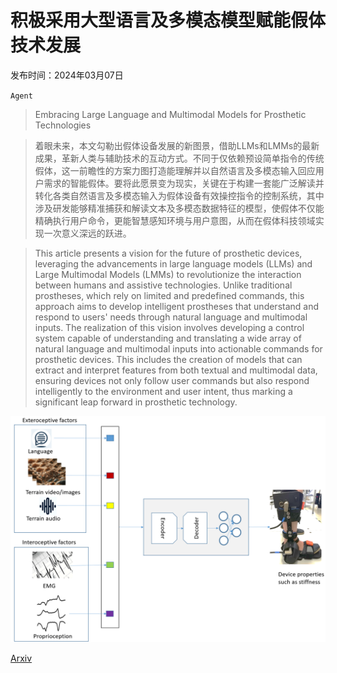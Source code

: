 # 积极采用大型语言及多模态模型赋能假体技术发展

发布时间：2024年03月07日

`Agent`

> Embracing Large Language and Multimodal Models for Prosthetic Technologies

> 着眼未来，本文勾勒出假体设备发展的新图景，借助LLMs和LMMs的最新成果，革新人类与辅助技术的互动方式。不同于仅依赖预设简单指令的传统假体，这一前瞻性的方案力图打造能理解并以自然语言及多模态输入回应用户需求的智能假体。要将此愿景变为现实，关键在于构建一套能广泛解读并转化各类自然语言及多模态输入为假体设备有效操控指令的控制系统，其中涉及研发能够精准捕获和解读文本及多模态数据特征的模型，使假体不仅能精确执行用户命令，更能智慧感知环境与用户意图，从而在假体科技领域实现一次意义深远的跃进。

> This article presents a vision for the future of prosthetic devices, leveraging the advancements in large language models (LLMs) and Large Multimodal Models (LMMs) to revolutionize the interaction between humans and assistive technologies. Unlike traditional prostheses, which rely on limited and predefined commands, this approach aims to develop intelligent prostheses that understand and respond to users' needs through natural language and multimodal inputs. The realization of this vision involves developing a control system capable of understanding and translating a wide array of natural language and multimodal inputs into actionable commands for prosthetic devices. This includes the creation of models that can extract and interpret features from both textual and multimodal data, ensuring devices not only follow user commands but also respond intelligently to the environment and user intent, thus marking a significant leap forward in prosthetic technology.

![积极采用大型语言及多模态模型赋能假体技术发展](../../../paper_images/2403.04974/Overview.png)

[Arxiv](https://arxiv.org/abs/2403.04974)